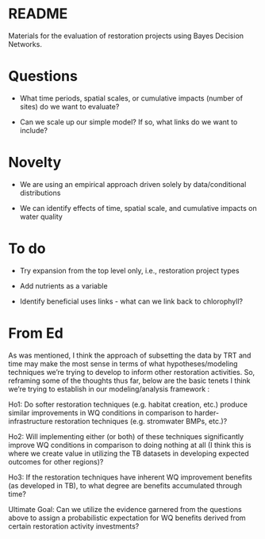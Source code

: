 
# README

Materials for the evaluation of restoration projects using Bayes Decision Networks.

# Questions

* What time periods, spatial scales, or cumulative impacts (number of sites) do we want to evaluate?

* Can we scale up our simple model?  If so, what links do we want to include?

# Novelty

* We are using an empirical approach driven solely by data/conditional distributions

* We can identify effects of time, spatial scale, and cumulative impacts on water quality

# To do 

* Try expansion from the top level only, i.e., restoration project types

* Add nutrients as a variable

* Identify beneficial uses links - what can we link back to chlorophyll?

# From Ed

As was mentioned, I think the approach of subsetting the data by TRT and time may make the most sense in terms of what hypotheses/modeling techniques we’re trying to develop to inform other restoration activities. So, reframing some of the thoughts thus far, below are the basic tenets I think we’re trying to establish in our modeling/analysis framework :

Ho1:       Do softer restoration techniques (e.g. habitat creation, etc.) produce similar improvements in WQ conditions in comparison to harder-infrastructure restoration techniques (e.g. stromwater BMPs, etc.)? 

Ho2:       Will implementing either (or both) of these techniques significantly improve WQ conditions in comparison to doing nothing at all (I think this is where we create value in utilizing the TB datasets in developing expected outcomes for other regions)? 

Ho3:       If the restoration techniques have inherent WQ improvement benefits (as developed in TB), to what degree are benefits accumulated through time?

Ultimate Goal: Can we utilize the evidence garnered from the questions above to assign a probabilistic expectation for WQ benefits derived from certain restoration activity investments?

